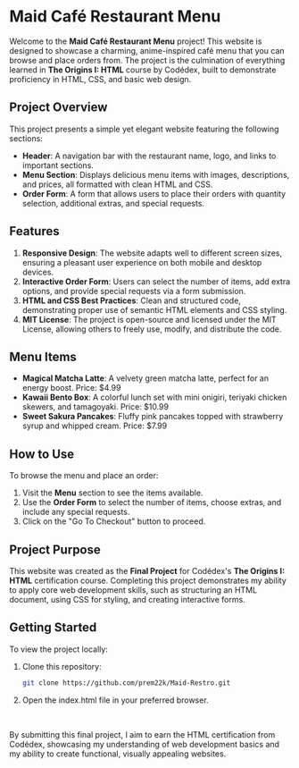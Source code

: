 # Maid Café Restaurant Menu

Welcome to the **Maid Café Restaurant Menu** project! This website is designed to showcase a charming, anime-inspired café menu that you can browse and place orders from. The project is the culmination of everything learned in **The Origins I: HTML** course by Codédex, built to demonstrate proficiency in HTML, CSS, and basic web design.

## Project Overview

This project presents a simple yet elegant website featuring the following sections:
- **Header**: A navigation bar with the restaurant name, logo, and links to important sections.
- **Menu Section**: Displays delicious menu items with images, descriptions, and prices, all formatted with clean HTML and CSS.
- **Order Form**: A form that allows users to place their orders with quantity selection, additional extras, and special requests.

## Features

1. **Responsive Design**: The website adapts well to different screen sizes, ensuring a pleasant user experience on both mobile and desktop devices.
2. **Interactive Order Form**: Users can select the number of items, add extra options, and provide special requests via a form submission.
3. **HTML and CSS Best Practices**: Clean and structured code, demonstrating proper use of semantic HTML elements and CSS styling.
4. **MIT License**: The project is open-source and licensed under the MIT License, allowing others to freely use, modify, and distribute the code.

## Menu Items
- **Magical Matcha Latte**: A velvety green matcha latte, perfect for an energy boost. Price: $4.99
- **Kawaii Bento Box**: A colorful lunch set with mini onigiri, teriyaki chicken skewers, and tamagoyaki. Price: $10.99
- **Sweet Sakura Pancakes**: Fluffy pink pancakes topped with strawberry syrup and whipped cream. Price: $7.99

## How to Use

To browse the menu and place an order:
1. Visit the **Menu** section to see the items available.
2. Use the **Order Form** to select the number of items, choose extras, and include any special requests.
3. Click on the "Go To Checkout" button to proceed.

## Project Purpose

This website was created as the **Final Project** for Codédex's **The Origins I: HTML** certification course. Completing this project demonstrates my ability to apply core web development skills, such as structuring an HTML document, using CSS for styling, and creating interactive forms.

## Getting Started

To view the project locally:
1. Clone this repository:  
   ```bash
   git clone https://github.com/prem22k/Maid-Restro.git
2. Open the index.html file in your preferred browser.

<br>

By submitting this final project, I aim to earn the HTML certification from Codédex, showcasing my understanding of web development basics and my ability to create functional, visually appealing websites.
